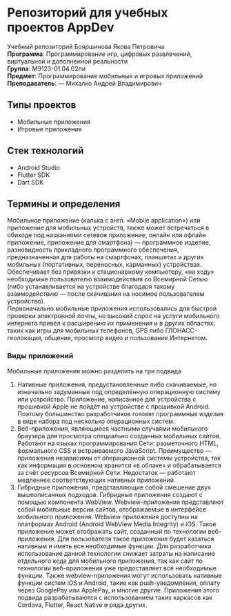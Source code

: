 # Репозиторий для учебных проектов AppDev
Учебный репозиторий Бояршинова Якова Петровича<br>
**Программа**: Программирование игр, цифровых развлечений, виртуальной и дополненной реальности<br>
**Группа**: М9123-01.04.02пи<br>
**Предмет**: Программирование мобильных и игровых приложений<br>
**Преподаватель**: — Михалко Андрей Владимирович
## Типы проектов
+ Мобильные приложения
+ Игровые приложения
## Стек технологий
+ Android Studio
+ Flutter SDK
+ Dart SDK
## Термины и определения
Мобильное приложение (калька с англ. «Mobile application») или приложение для мобильных устройств, также может встречаться в обиходе под названиями сетевое приложение, онлайн или офлайн приложение, приложение для смартфона) — программное изделие, разновидность прикладного программного обеспечения, предназначенная для работы на смартфонах, планшетах и других мобильных (портативных, переносных, карманных) устройствах.<br>
Обеспечивает без привязки к стационарному компьютеру, «на ходу» необходимые пользователю взаимодействия со Всемирной Сетью (либо устанавливается на устройстве благодаря такому взаимодействию — после скачивания на носимое пользователем устройство).<br>
Первоначально мобильные приложения использовались для быстрой проверки электронной почты, но высокий спрос на услуги мобильного интернета привёл к расширению их применения и в других областях, таких как игры для мобильных телефонов, GPS либо ГЛОНАСС-геолокация, общение, просмотр видео и пользование Интернетом.
### Виды приложений
Мобильные приложения можно разделить на три подвида
1. Нативные приложения, предустановленные либо скачиваемые, но изначально задуманные под определённую операционную систему или устройство. Приложение, написанное для устройства c прошивкой Apple не пойдёт на устройстве с прошивкой Android. Поэтому большинство разработчиков готовят программные изделия в виде набора под несколько операционных систем.
2. Веб-приложения, являющиеся частными случаями мобильного браузера для просмотра специально созданных мобильных сайтов. Работают на языках программирования Сети: разметочного HTML, формального CSS и встраиваемого JavaScript. Преимущество — приложения независимы от операционной системы устройства, так как информация в основном хранится «в облаке» и обрабатывается за счёт ресурсов Всемирной Сети. Недостаток — работают медленнее соответствующих нативных приложений.
3. Гибридные приложения, представляющие собой смешение двух вышеописанных подходов. Гибридные приложения создают с помощью компонента WebView. Webview-приложения представляют собой мобильные версии сайтов, отображаемые в интерфейсе мобильного приложения. Webview приложения доступны на платформах Android (Android WebView Media Integrity) и iOS. Такое приложение может отображать сайт, созданный по технологии веб-приложения. Для пользователя такое приложение будет казаться нативным и иметь все необходимые функции. Для разработчика использование данной технологии снижает затраты на написание отдельного кода для мобильного приложения, так как сайт по технологии веб-приложения уже предоставляет все необходимые функции. Также webview-приложения могут использовать нативные функции систем iOS и Android, такие как push-уведомления, оплату через GooglePay или ApplePay, и многие другие. Приложения этого подвида разрабатываются с использованием таких каркасов как Cordova, Flutter, React Native и ряда других.
